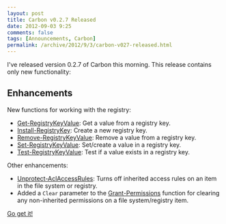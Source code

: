 ```yaml
---
layout: post
title: Carbon v0.2.7 Released
date: 2012-09-03 9:25
comments: false
tags: [Announcements, Carbon]
permalink: /archive/2012/9/3/carbon-v027-released.html
---
```


I've released version 0.2.7 of Carbon this morning.  This release contains only new functionality:

## Enhancements

New functions for working with the registry:

 * [Get-RegistryKeyValue](http://get-carbon.org/help/Get-RegistryKeyValue.html): Get a value from a registry key.
 * [Install-RegistryKey](http://get-carbon.org/help/Install-RegistryKey.html): Create a new registry key.
 * [Remove-RegistryKeyValue](http://get-carbon.org/help/Remove-RegistryKeyValue.html): Remove a value from a registry key.
 * [Set-RegistryKeyValue](http://get-carbon.org/help/Set-RegistryKeyValue.html): Set/create a value in a registry key.
 * [Test-RegistryKeyValue](http://get-carbon.org/help/Test-RegistryKeyValue.html): Test if a value exists in a registry key.

Other enhancements:

 * [Unprotect-AclAccessRules](http://get-carbon.org/help/Unprotect-AclAccessRules.html): Turns off inherited access rules on an item in the file system or registry.
 * Added a `Clear` parameter to the [Grant-Permissions](http://get-carbon.org/help/Grant-Permissions.html) function for clearing any non-inherited permissions on a file system/registry item.

[Go get it!](https://bitbucket.org/splatteredbits/carbon/downloads)
